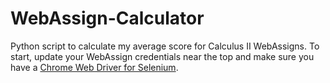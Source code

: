 # WebAssign-Calculator
Python script to calculate my average score for Calculus II WebAssigns. To start, update your WebAssign credentials near the top and make sure you have a <a href="https://sites.google.com/a/chromium.org/chromedriver/downloads">Chrome Web Driver for Selenium</a>.
